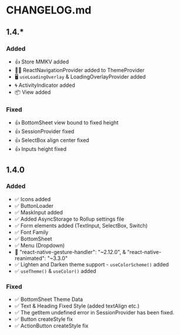 # CHANGELOG.md

## 1.4.\*

### Added

- 👍 Store MMKV added
- 😶‍🌫️ ReactNavigationProvider added to ThemeProvider
- 🖥️ `useLoadingOverlay` & LoadingOverlayProvider added
- 🌀 ActivityIndicator added
- 📦 View added

### Fixed

- 👍 BottomSheet view bound to fixed height
- 👍 SessionProvider fixed
- 👍 SelectBox align center fixed
- 👍 Inputs height fixed

## 1.4.0

### Added

- ✅ Icons added
- ✅ ButtonLoader
- ✅ MaskInput added
- ✅ Added AsyncStorage to Rollup settings file
- ✅ Form elements added (TextInput, SelectBox, Switch)
- ✅ Font Family
- ✅ BottomSheet
- ✅ Menu (Dropdown)
- 🦮 "react-native-gesture-handler": "~2.12.0", & "react-native-reanimated": "~3.3.0"
- ✅ Lighten and Darken theme support - `useColorScheme()` added
- ✅ `useTheme()` & `useColor()` added

### Fixed

- ✅ BottomSheet Theme Data
- ✅ Text & Heading Fixed Style (added textAlign etc.)
- ✅ The getItem undefined error in SessionProvider has been fixed.
- ✅ Button createStyle fix
- ✅ ActionButton createStyle fix
